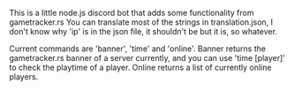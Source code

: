 This is a little node.js discord bot that adds some functionality from gametracker.rs
You can translate most of the strings in translation.json, I don't know why 'ip' is in the json file,
it shouldn't be but it is, so whatever.

Current commands are 'banner', 'time' and 'online'.
Banner returns the gametracker.rs banner of a server currently, and you can use 'time [player]' to check the
playtime of a player.
Online returns a list of currently online players.

